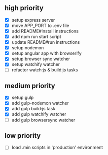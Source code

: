 ## high priority

* [x] setup express server
* [x] move APP_PORT to .env file
* [x] add README#Install instructions
* [x] add npm run start script
* [x] update README#run instructions
* [x] setup nodemon
* [x] setup angular app with browserify
* [x] setup browser sync watcher
* [x] setup watchify watcher
* [ ] refactor watch:js & build:js tasks

## medium priority

* [x] setup gulp
* [x] add gulp-nodemon watcher
* [x] add gulp build:js task
* [x] add gulp watchify watcher
* [ ] add gulp browsersync watcher

## low priority

* [ ] load .min scripts in 'production' environment
